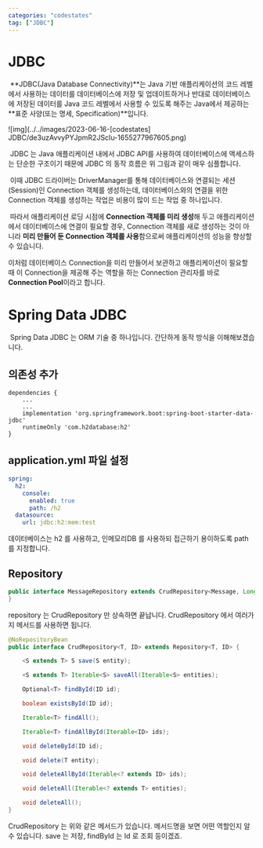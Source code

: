```yaml
---
categories: "codestates"
tag: ["JDBC"]
---
```


# JDBC

​	**JDBC(Java Database Connectivity)**는 Java 기반 애플리케이션의 코드 레벨에서 사용하는 데이터를 데이터베이스에 저장 및 업데이트하거나 반대로 데이터베이스에 저장된 데이터를 Java 코드 레벨에서 사용할 수 있도록 해주는 Java에서 제공하는 **표준 사양(또는 명세, Specification)**입니다.

![img](../../images/2023-06-16-[codestates] JDBC/de3uzAvvyPYJpmR2JScIu-1655277967605.png)

​	JDBC 는 Java 애플리케이션 내에서 JDBC API를 사용하여 데이터베이스에 액세스하는 단순한 구조이기 때문에 JDBC 의 동작 흐름은 위 그림과 같이 매우 심플합니다.

​	이때 JDBC 드라이버는 DriverManager를 통해 데이터베이스와 연결되는 세션(Session)인 Connection 객체를 생성하는데, 데이터베이스와의 연결을 위한 Connection 객체를 생성하는 작업은 비용이 많이 드는 작업 중 하나입니다.

​	따라서 애플리케이션 로딩 시점에 **Connection 객체를 미리 생성**해 두고 애플리케이션에서 데이터베이스에 연결이 필요할 경우, Connection 객체를 새로 생성하는 것이 아니라 **미리 만들어 둔 Connection 객체를 사용**함으로써 애플리케이션의 성능을 향상할 수 있습니다.

이처럼 데이터베이스 Connection을 미리 만들어서 보관하고 애플리케이션이 필요할 때 이 Connection을 제공해 주는 역할을 하는 Connection 관리자를 바로 **Connection Pool**이라고 합니다.

# Spring Data JDBC

​	Spring Data JDBC 는 ORM 기술 중 하나입니다. 간단하게 동작 방식을 이해해보겠습니다.

## 의존성 추가

```
dependencies {
	...
	...
	implementation 'org.springframework.boot:spring-boot-starter-data-jdbc'
	runtimeOnly 'com.h2database:h2'
}
```

## application.yml 파일 설정

```yml
spring:
  h2:
    console:
      enabled: true
      path: /h2
  datasource:
    url: jdbc:h2:mem:test
```

데이터베이스는 h2 를 사용하고, 인메모리DB 를 사용하되 접근하기 용이하도록 path 를 지정합니다.

## Repository

```java
public interface MessageRepository extends CrudRepository<Message, Long> {
}
```

repository 는 CrudRepository 만 상속하면 끝납니다. CrudRepository 에서 여러가지 메서드를 사용하면 됩니다.

```java
@NoRepositoryBean
public interface CrudRepository<T, ID> extends Repository<T, ID> {

	<S extends T> S save(S entity);

	<S extends T> Iterable<S> saveAll(Iterable<S> entities);

	Optional<T> findById(ID id);

	boolean existsById(ID id);

	Iterable<T> findAll();

	Iterable<T> findAllById(Iterable<ID> ids);

	void deleteById(ID id);

	void delete(T entity);

	void deleteAllById(Iterable<? extends ID> ids);

	void deleteAll(Iterable<? extends T> entities);

	void deleteAll();
}

```

CrudRepository 는 위와 같은 메서드가 있습니다. 메서드명을 보면 어떤 역할인지 알 수 있습니다. save 는 저장, findById 는 Id 로 조회 등이겠죠.
